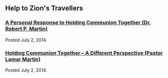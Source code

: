 ## Help to Zion's Travellers

### [A Personal Response to Holding Communion Together (Dr. Robert P. Martin)](a_personal_response.pdf)
Posted July 2, 2014.

### [Holding Communion Together – A Different Perspective (Pastor Lamar Martin)](a_different_perspective.pdf)
Posted July 2, 2014.
